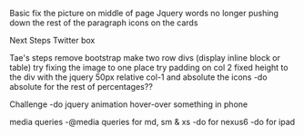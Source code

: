 
Basic
fix the picture on middle of page
Jquery words no longer pushing down the rest of the paragraph
icons on the cards





Next Steps
Twitter box


Tae's steps
remove bootstrap
make two row divs (display inline block or table)
try fixing the image to one place 
try padding on col 2
fixed height to the div with the jquery 50px 
relative col-1 and absolute the icons
-do absolute for the rest of percentages??

Challenge
-do jquery animation hover-over something in phone


media queries
-@media queries for md, sm & xs
-do for nexus6 
-do for ipad

